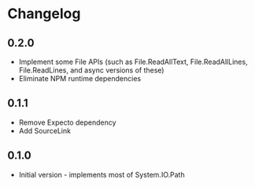# Changelog

## 0.2.0

* Implement some File APIs (such as File.ReadAllText, File.ReadAllLines, File.ReadLines, and async versions of these)
* Eliminate NPM runtime dependencies

## 0.1.1

* Remove Expecto dependency
* Add SourceLink

## 0.1.0

* Initial version - implements most of System.IO.Path

##
